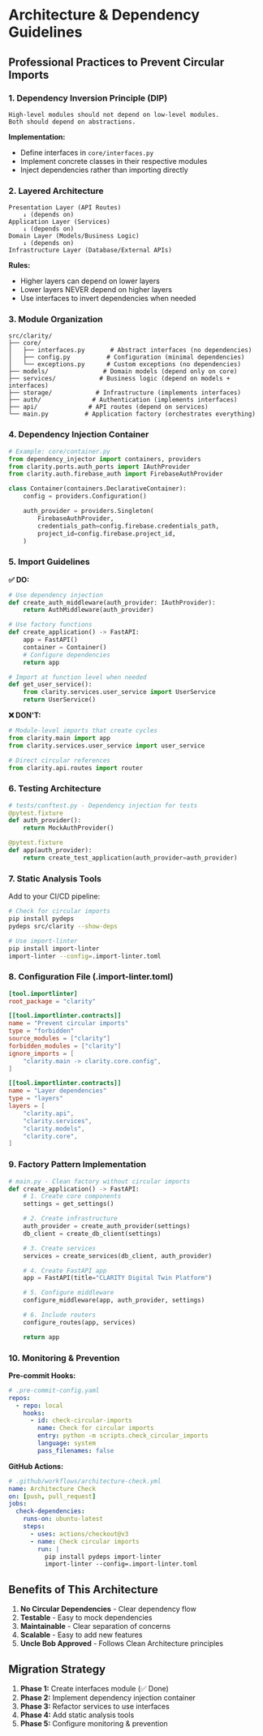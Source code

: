 # Architecture & Dependency Guidelines

## Professional Practices to Prevent Circular Imports

### 1. **Dependency Inversion Principle (DIP)**

```
High-level modules should not depend on low-level modules.
Both should depend on abstractions.
```

**Implementation:**

- Define interfaces in `core/interfaces.py`
- Implement concrete classes in their respective modules
- Inject dependencies rather than importing directly

### 2. **Layered Architecture**

```
Presentation Layer (API Routes)
    ↓ (depends on)
Application Layer (Services)
    ↓ (depends on)
Domain Layer (Models/Business Logic)
    ↓ (depends on)
Infrastructure Layer (Database/External APIs)
```

**Rules:**

- Higher layers can depend on lower layers
- Lower layers NEVER depend on higher layers
- Use interfaces to invert dependencies when needed

### 3. **Module Organization**

```
src/clarity/
├── core/
│   ├── interfaces.py       # Abstract interfaces (no dependencies)
│   ├── config.py          # Configuration (minimal dependencies)
│   └── exceptions.py      # Custom exceptions (no dependencies)
├── models/               # Domain models (depend only on core)
├── services/            # Business logic (depend on models + interfaces)
├── storage/            # Infrastructure (implements interfaces)
├── auth/              # Authentication (implements interfaces)
├── api/              # API routes (depend on services)
└── main.py          # Application factory (orchestrates everything)
```

### 4. **Dependency Injection Container**

```python
# Example: core/container.py
from dependency_injector import containers, providers
from clarity.ports.auth_ports import IAuthProvider
from clarity.auth.firebase_auth import FirebaseAuthProvider

class Container(containers.DeclarativeContainer):
    config = providers.Configuration()

    auth_provider = providers.Singleton(
        FirebaseAuthProvider,
        credentials_path=config.firebase.credentials_path,
        project_id=config.firebase.project_id,
    )
```

### 5. **Import Guidelines**

**✅ DO:**

```python
# Use dependency injection
def create_auth_middleware(auth_provider: IAuthProvider):
    return AuthMiddleware(auth_provider)

# Use factory functions
def create_application() -> FastAPI:
    app = FastAPI()
    container = Container()
    # Configure dependencies
    return app

# Import at function level when needed
def get_user_service():
    from clarity.services.user_service import UserService
    return UserService()
```

**❌ DON'T:**

```python
# Module-level imports that create cycles
from clarity.main import app
from clarity.services.user_service import user_service

# Direct circular references
from clarity.api.routes import router
```

### 6. **Testing Architecture**

```python
# tests/conftest.py - Dependency injection for tests
@pytest.fixture
def auth_provider():
    return MockAuthProvider()

@pytest.fixture
def app(auth_provider):
    return create_test_application(auth_provider=auth_provider)
```

### 7. **Static Analysis Tools**

Add to your CI/CD pipeline:

```bash
# Check for circular imports
pip install pydeps
pydeps src/clarity --show-deps

# Use import-linter
pip install import-linter
import-linter --config=.import-linter.toml
```

### 8. **Configuration File (.import-linter.toml)**

```toml
[tool.importlinter]
root_package = "clarity"

[[tool.importlinter.contracts]]
name = "Prevent circular imports"
type = "forbidden"
source_modules = ["clarity"]
forbidden_modules = ["clarity"]
ignore_imports = [
    "clarity.main -> clarity.core.config",
]

[[tool.importlinter.contracts]]
name = "Layer dependencies"
type = "layers"
layers = [
    "clarity.api",
    "clarity.services",
    "clarity.models",
    "clarity.core",
]
```

### 9. **Factory Pattern Implementation**

```python
# main.py - Clean factory without circular imports
def create_application() -> FastAPI:
    # 1. Create core components
    settings = get_settings()

    # 2. Create infrastructure
    auth_provider = create_auth_provider(settings)
    db_client = create_db_client(settings)

    # 3. Create services
    services = create_services(db_client, auth_provider)

    # 4. Create FastAPI app
    app = FastAPI(title="CLARITY Digital Twin Platform")

    # 5. Configure middleware
    configure_middleware(app, auth_provider, settings)

    # 6. Include routers
    configure_routes(app, services)

    return app
```

### 10. **Monitoring & Prevention**

**Pre-commit Hooks:**

```yaml
# .pre-commit-config.yaml
repos:
  - repo: local
    hooks:
      - id: check-circular-imports
        name: Check for circular imports
        entry: python -m scripts.check_circular_imports
        language: system
        pass_filenames: false
```

**GitHub Actions:**

```yaml
# .github/workflows/architecture-check.yml
name: Architecture Check
on: [push, pull_request]
jobs:
  check-dependencies:
    runs-on: ubuntu-latest
    steps:
      - uses: actions/checkout@v3
      - name: Check circular imports
        run: |
          pip install pydeps import-linter
          import-linter --config=.import-linter.toml
```

## Benefits of This Architecture

1. **No Circular Dependencies** - Clear dependency flow
2. **Testable** - Easy to mock dependencies
3. **Maintainable** - Clear separation of concerns
4. **Scalable** - Easy to add new features
5. **Uncle Bob Approved** - Follows Clean Architecture principles

## Migration Strategy

1. **Phase 1:** Create interfaces module (✅ Done)
2. **Phase 2:** Implement dependency injection container
3. **Phase 3:** Refactor services to use interfaces
4. **Phase 4:** Add static analysis tools
5. **Phase 5:** Configure monitoring & prevention
